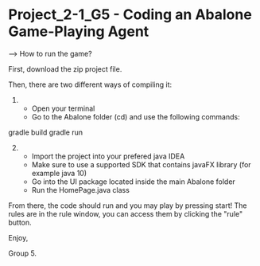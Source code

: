 # Project_2-1_G5 - Coding an Abalone Game-Playing Agent 

--> How to run the game?


First, download the zip project file.


Then, there are two different ways of compiling it:


1)
    - Open your terminal 
    - Go to the Abalone folder (cd) and use the following commands: 
  
  gradle build
  gradle run

2) 
    - Import the project into your prefered java IDEA
    - Make sure to use a supported SDK that contains javaFX library (for example java 10)
    - Go into the UI package located inside the main Abalone folder
    - Run the HomePage.java class
    
   
From there, the code should run and you may play by pressing start! The rules are in the rule window, you can access them by clicking the "rule" button.

Enjoy, 

Group 5.

